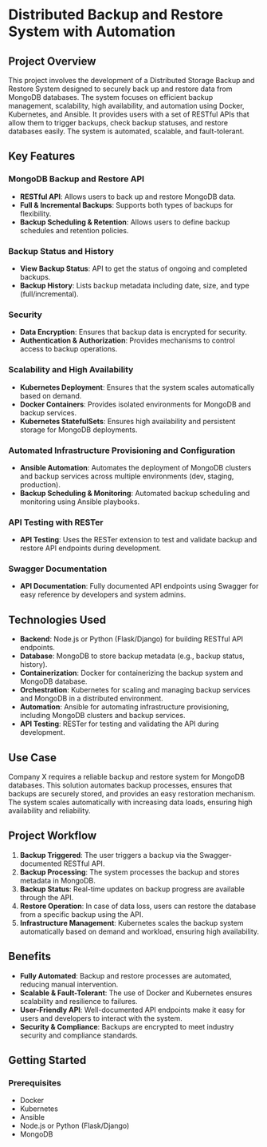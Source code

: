# Distributed Backup and Restore System with Automation

## Project Overview

This project involves the development of a Distributed Storage Backup and Restore System designed to securely back up and restore data from MongoDB databases. The system focuses on efficient backup management, scalability, high availability, and automation using Docker, Kubernetes, and Ansible. It provides users with a set of RESTful APIs that allow them to trigger backups, check backup statuses, and restore databases easily. The system is automated, scalable, and fault-tolerant.

## Key Features

### MongoDB Backup and Restore API
- **RESTful API**: Allows users to back up and restore MongoDB data.
- **Full & Incremental Backups**: Supports both types of backups for flexibility.
- **Backup Scheduling & Retention**: Allows users to define backup schedules and retention policies.

### Backup Status and History
- **View Backup Status**: API to get the status of ongoing and completed backups.
- **Backup History**: Lists backup metadata including date, size, and type (full/incremental).

### Security
- **Data Encryption**: Ensures that backup data is encrypted for security.
- **Authentication & Authorization**: Provides mechanisms to control access to backup operations.

### Scalability and High Availability
- **Kubernetes Deployment**: Ensures that the system scales automatically based on demand.
- **Docker Containers**: Provides isolated environments for MongoDB and backup services.
- **Kubernetes StatefulSets**: Ensures high availability and persistent storage for MongoDB deployments.

### Automated Infrastructure Provisioning and Configuration
- **Ansible Automation**: Automates the deployment of MongoDB clusters and backup services across multiple environments (dev, staging, production).
- **Backup Scheduling & Monitoring**: Automated backup scheduling and monitoring using Ansible playbooks.

### API Testing with RESTer
- **API Testing**: Uses the RESTer extension to test and validate backup and restore API endpoints during development.

### Swagger Documentation
- **API Documentation**: Fully documented API endpoints using Swagger for easy reference by developers and system admins.

## Technologies Used

- **Backend**: Node.js or Python (Flask/Django) for building RESTful API endpoints.
- **Database**: MongoDB to store backup metadata (e.g., backup status, history).
- **Containerization**: Docker for containerizing the backup system and MongoDB database.
- **Orchestration**: Kubernetes for scaling and managing backup services and MongoDB in a distributed environment.
- **Automation**: Ansible for automating infrastructure provisioning, including MongoDB clusters and backup services.
- **API Testing**: RESTer for testing and validating the API during development.

## Use Case

Company X requires a reliable backup and restore system for MongoDB databases. This solution automates backup processes, ensures that backups are securely stored, and provides an easy restoration mechanism. The system scales automatically with increasing data loads, ensuring high availability and reliability.

## Project Workflow

1. **Backup Triggered**: The user triggers a backup via the Swagger-documented RESTful API.
2. **Backup Processing**: The system processes the backup and stores metadata in MongoDB.
3. **Backup Status**: Real-time updates on backup progress are available through the API.
4. **Restore Operation**: In case of data loss, users can restore the database from a specific backup using the API.
5. **Infrastructure Management**: Kubernetes scales the backup system automatically based on demand and workload, ensuring high availability.

## Benefits

- **Fully Automated**: Backup and restore processes are automated, reducing manual intervention.
- **Scalable & Fault-Tolerant**: The use of Docker and Kubernetes ensures scalability and resilience to failures.
- **User-Friendly API**: Well-documented API endpoints make it easy for users and developers to interact with the system.
- **Security & Compliance**: Backups are encrypted to meet industry security and compliance standards.

## Getting Started

### Prerequisites

- Docker
- Kubernetes
- Ansible
- Node.js or Python (Flask/Django)
- MongoDB
